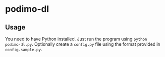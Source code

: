 # podimo-dl

## Usage
You need to have Python installed.
Just run the program using `python podimo-dl.py`.
Optionally create a `config.py` file using the format provided in `config.sample.py`.
